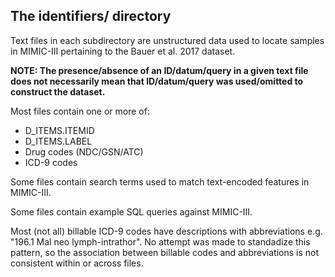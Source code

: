 ## The identifiers/ directory
Text files in each subdirectory are unstructured data used to locate samples in MIMIC-III pertaining to the Bauer et al. 2017 dataset.

**NOTE: The presence/absence of an ID/datum/query in a given text file does not necessarily mean that ID/datum/query was used/omitted to construct the dataset.**

Most files contain one or more of:

- D_ITEMS.ITEMID
- D_ITEMS.LABEL
- Drug codes (NDC/GSN/ATC)
- ICD-9 codes

Some files contain search terms used to match text-encoded features in MIMIC-III.

Some files contain example SQL queries against MIMIC-III.

Most (not all) billable ICD-9 codes have descriptions with abbreviations e.g. "196.1 Mal neo lymph-intrathor". No attempt was made to standadize this pattern, so the association between billable codes and abbreviations is not consistent within or across files.
